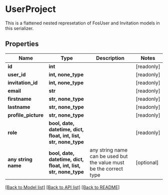 # UserProject

This is a flattened nested represetation of FosUser and Invitation models in this serializer.

## Properties
Name | Type | Description | Notes
------------ | ------------- | ------------- | -------------
**id** | **int** |  | [readonly] 
**user_id** | **int, none_type** |  | [readonly] 
**invitation_id** | **int, none_type** |  | [readonly] 
**email** | **str** |  | [readonly] 
**firstname** | **str, none_type** |  | [readonly] 
**lastname** | **str, none_type** |  | [readonly] 
**profile_picture** | **str, none_type** |  | [readonly] 
**role** | **bool, date, datetime, dict, float, int, list, str, none_type** |  | [readonly] 
**any string name** | **bool, date, datetime, dict, float, int, list, str, none_type** | any string name can be used but the value must be the correct type | [optional]

[[Back to Model list]](../README.md#documentation-for-models) [[Back to API list]](../README.md#documentation-for-api-endpoints) [[Back to README]](../README.md)


